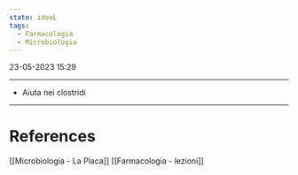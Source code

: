 ```yaml
---
stato: ideaL
tags:
  - Farmacologia
  - Microbiologia
---
```

23-05-2023 15:29

--- 

- Aiuta nei clostridi









---
# References
[[Microbiologia - La Placa]]
[[Farmacologia - lezioni]]